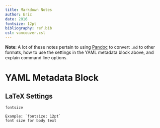 ```yaml
---
title: Markdown Notes
author: Eric
date: 2016
fontsize: 12pt
bibliography: ref.bib
csl: vancouver.csl
---
```


**Note**: A lot of these notes pertain to using [Pandoc](http://pandoc.org/)
to convert `.md` to other formats, how to use the settings in the YAML
metadata block above, and explain command line options.

# YAML Metadata Block

## LaTeX Settings

`fontsize`

    Example: `fontsize: 12pt`
    font size for body text
